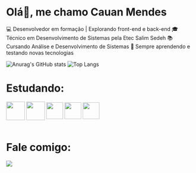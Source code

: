 # Olá👋, me chamo Cauan Mendes
💻 Desenvolvedor em formação | Explorando front-end e back-end
🎓 Técnico em Desenvolvimento de Sistemas pela Etec Salim Sedeh
📚 Cursando Análise e Desenvolvimento de Sistemas
🚀 Sempre aprendendo e testando novas tecnologias


![Anurag's GitHub stats](https://github-readme-stats.vercel.app/api?username=CauanMendes&show_icons=true&theme=tokyonight)
![Top Langs](https://github-readme-stats.vercel.app/api/top-langs/?username=CauanMendes&hide=javascript,html)

# Estudando:
<div>
  <img align="center" height="50" width="50" src= "https://cdn.jsdelivr.net/gh/devicons/devicon/icons/html5/html5-original.svg">
  <img align="center" height="50" width="50" src= "https://cdn.jsdelivr.net/gh/devicons/devicon/icons/css3/css3-original.svg">
  <img align="center" height="45" width="45" src= "https://cdn.jsdelivr.net/gh/devicons/devicon/icons/javascript/javascript-original.svg">
  <img align="center" height="45" width="45" src="https://cdn.jsdelivr.net/gh/devicons/devicon/icons/php/php-original.svg">
  <img align="center" height="45" width="45" src="https://cdn.jsdelivr.net/gh/devicons/devicon/icons/python/python-original.svg">
</div>
<br>

# Fale comigo:
<div>
  <a href="https://www.linkedin.com/in/cauan-cunha-mendes-992b74227/"><img src= "https://img.shields.io/badge/LinkedIn-0077B5?style=for-the-badge&logo=linkedin&logoColor=white"> </a>
</div>
